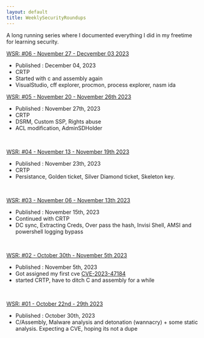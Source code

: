 ```yaml
---
layout: default
title: WeeklySecurityRoundups
---
```



A long running series where I documented everything I did in my freetime for learning security.



[WSR: #06 - November 27 - Decvember 03 2023](/roundups/roundup06)
* Published : December 04, 2023
* CRTP
* Started with c and assembly again
* VisualStudio, cff explorer, procmon, process explorer, nasm
ida


[WSR: #05 - November 20 - November 26th 2023](/roundups/roundup05)
* Published : November 27th, 2023
* CRTP
* DSRM, Custom SSP,  Rights abuse
* ACL modification, AdminSDHolder

<br>


[WSR: #04 - November 13 - November 19th 2023](/roundups/roundup04)
* Published : November 23th, 2023
* CRTP
* Persistance, Golden ticket, Silver Diamond ticket, Skeleton key.
 

<br>

[WSR: #03 - November 06 - November 13th 2023](/roundups/roundup03)
* Published : November 15th, 2023
* Continued with CRTP 
* DC sync, Extracting Creds, Over pass the hash, Invisi Shell, AMSI and powershell logging bypass

<br>


[WSR: #02 - October 30th - November 5th 2023](/roundups/roundup02)
* Published : November 5th, 2023
* Got assigned my first cve [CVE-2023-47184](https://www.cve.org/CVERecord?id=CVE-2023-47184)
* started CRTP, have to ditch C and assembly for a while

<br>

[WSR: #01 - October 22nd - 29th 2023](/roundups/roundup01)
* Published : October 30th, 2023
* C/Assembly, Malware analysis and detonation (wannacry) +  some static analysis. Expecting a CVE, hoping its not a dupe